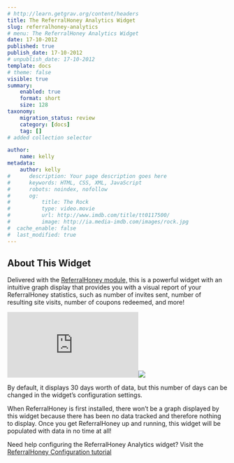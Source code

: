 ```yaml
---
# http://learn.getgrav.org/content/headers
title: The ReferralHoney Analytics Widget
slug: referralhoney-analytics
# menu: The ReferralHoney Analytics Widget
date: 17-10-2012
published: true
publish_date: 17-10-2012
# unpublish_date: 17-10-2012
template: docs
# theme: false
visible: true
summary:
    enabled: true
    format: short
    size: 128
taxonomy:
    migration_status: review
    category: [docs]
    tag: []
# added collection selector

author:
    name: kelly
metadata:
    author: kelly
#      description: Your page description goes here
#      keywords: HTML, CSS, XML, JavaScript
#      robots: noindex, nofollow
#      og:
#          title: The Rock
#          type: video.movie
#          url: http://www.imdb.com/title/tt0117500/
#          image: http://ia.media-imdb.com/images/rock.jpg
#  cache_enable: false
#  last_modified: true
---
```


## About This Widget

Delivered with the <a href=""> ReferralHoney module,</a> this is a powerful widget with an intuitive graph display that provides you with a visual report of your ReferralHoney statistics, such as number of invites sent, number of resulting site visits, number of coupons redeemed, and more!

[![](http://localhost/wordpress_mailbeez_EOL/wp-content/themes/awake/lib/scripts/timthumb/thumb.php?src=http://www.mailbeez.com/images/doc/mailbeez/coupon_referral_honey/referralhoney_widget.png&w=270&h=95&zc=1&q=100 "ReferralHoney Analytics Widget")](http://www.mailbeez.com/images/doc/mailbeez/coupon_referral_honey/referralhoney_widget.png "ReferralHoney Analytics Widget")![](http://localhost/wordpress_mailbeez_EOL/wp-content/themes/awake/images/shortcodes/image_shadow.png)

 By default, it displays 30 days worth of data, but this number of days can be changed in the widget’s configuration settings.

When ReferralHoney is first installed, there won’t be a graph displayed by this widget because there has been no data tracked and therefore nothing to display. Once you get ReferralHoney up and running, this widget will be populated with data in no time at all!

Need help configuring the ReferralHoney Analytics widget? Visit the [ReferralHoney Configuration tutorial](http://www.mailbeez.com/documentation/tutorials/mailbeez-tutorials/mailbeez-referralhoney-configuration-tutorial/)  
  
